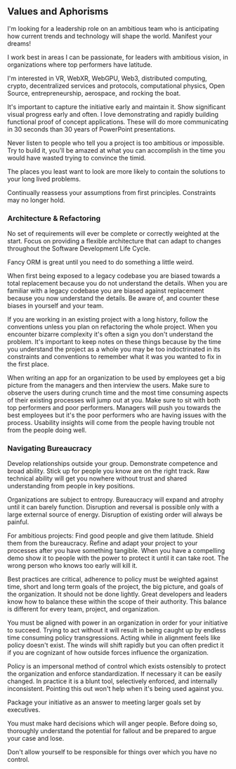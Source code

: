 ## Values and Aphorisms

I'm looking for a leadership role on an ambitious team who is anticipating how current trends and technology will shape the world. Manifest your dreams!

I work best in areas I can be passionate, for leaders with ambitious vision, in organizations where top performers have latitude.  

I'm interested in VR, WebXR, WebGPU, Web3, distributed computing, crypto, decentralized services and protocols, computational physics, Open Source, entrepreneurship, aerospace, and rocking the boat.

It's important to capture the initiative early and maintain it. Show significant visual progress early and often. I love demonstrating and rapidly building functional proof of concept applications. These will do more communicating in 30 seconds than 30 years of PowerPoint presentations.

Never listen to people who tell you a project is too ambitious or impossible. Try to build it, you'll be amazed at what you can accomplish in the time you would have wasted trying to convince the timid.

The places you least want to look are more likely to contain the solutions to your long lived problems.

Continually reassess your assumptions from first principles. Constraints may no longer hold.

### Architecture & Refactoring
No set of requirements will ever be complete or correctly weighted at the start. Focus on providing a flexible architecture that can adapt to changes throughout the Software Development Life Cycle.

Fancy ORM is great until you need to do something a little weird.

When first being exposed to a legacy codebase you are biased towards a total replacement because you do not understand the details. When you are familiar with a legacy codebase you are biased against replacement because you now understand the details. Be aware of, and counter these biases in yourself and your team.

If you are working in an existing project with a long history, follow the conventions unless you plan on refactoring the whole project. When you encounter bizarre complexity it's often a sign you don't understand the problem. It's important to keep notes on these things because by the time you understand the project as a whole you may be too indoctrinated in its constraints and conventions to remember what it was you wanted to fix in the first place.

When writing an app for an organization to be used by employees get a big picture from the managers and then interview the users.  Make sure to observe the users during crunch time and the most time consuming aspects of their existing processes will jump out at you. Make sure to sit with both top performers and poor performers. Managers will push you towards the best employees but it's the poor performers who are having issues with the process.  Usability insights will come from the people having trouble not from the people doing well.

### Navigating Bureaucracy  
Develop relationships outside your group. Demonstrate competence and broad ability. Stick up for people you know are on the right track. Raw technical ability will get you nowhere without trust and shared understanding from people in key positions.

Organizations are subject to entropy. Bureaucracy will expand and atrophy until it can barely function.  Disruption and reversal is possible only with a large external source of energy. Disruption of existing order will always be painful.

For ambitious projects: Find good people and give them latitude. Shield them from the bureaucracy. Refine and adapt your project to your processes after you have something tangible. When you have a compelling demo show it to people with the power to protect it until it can take root. The wrong person who knows too early will kill it.

Best practices are critical, adherence to policy must be weighted against time, short and long term goals of the project, the big picture, and goals of the organization. It should not be done lightly. Great developers and leaders know how to balance these within the scope of their authority. This balance is different for every team, project, and organization.

You must be aligned with power in an organization in order for your initiative to succeed.  Trying to act without it will result in being caught up by endless time consuming policy transgressions.  Acting while in alignment feels like policy doesn't exist. The winds will shift rapidly but you can often predict it if you are cognizant of how outside forces influence the organization.

Policy is an impersonal method of control which exists ostensibly to protect the organization and enforce standardization. If necessary it can be easily changed. In practice it is a blunt tool, selectively enforced, and internally inconsistent. Pointing this out won't help when it's being used against you.

Package your initiative as an answer to meeting larger goals set by executives.

You must make hard decisions which will anger people. Before doing so, thoroughly understand the potential for fallout and be prepared to argue your case and lose.

Don't allow yourself to be responsible for things over which you have no control.
